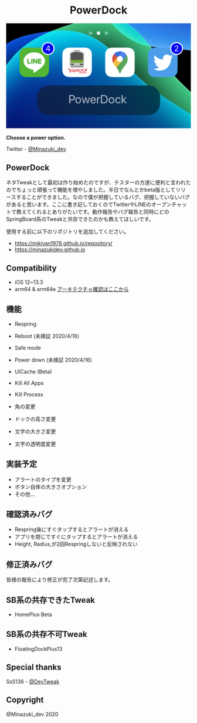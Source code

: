 <h1 align="center">PowerDock</h1>
<img src="img/PowerDock.png">

**Choose a power option.**

Twitter         - [@Minazuki_dev](https://twitter.com/Minazuki_dev)


## PowerDock
ネタTweakとして最初は作り始めたのですが、テスターの方達に便利と言われたのでちょっと頑張って機能を増やしました。半日でなんとかbeta版としてリリースすることができました。なので僕が把握しているバグ、把握していないバグがあると思います。ここに書き記しておくのでTwitterやLINEのオープンチャットで教えてくれるとありがたいです。動作報告やバグ報告と同時にどのSpringBoard系のTweakと共存できたのかも教えてほしいです。

使用する前に以下のリポジトリを追加してください。
- https://mikiyan1978.github.io/repository/
- https://minazukidev.github.io

## Compatibility

- iOS 12~13.3
- arm64 & arm64e
[アーキテクチャ確認はここから](https://qiita.com/takkyun/items/814aa45beee422a5f0c6)

## 機能
- Respring
- Reboot (未検証 2020/4/16)
- Safe mode
- Power down (未検証 2020/4/16)
- UICache (Beta)
- Kill All Apps
- Kill Process

- 角の変更
- ドックの高さ変更
- 文字の大きさ変更
- 文字の透明度変更

## 実装予定
- アラートのタイプを変更
- ボタン自体の大きさオプション
- その他…

## 確認済みバグ
- Respring後にすぐタップするとアラートが消える
- アプリを閉じですぐにタップするとアラートが消える
- Height, Radius,が2回Respringしないと反映されない

## 修正済みバグ
皆様の報告により修正が完了次第記述します。

## SB系の共存できたTweak
- HomePlus Beta

## SB系の共存不可Tweak
- FloatingDockPlus13

## Special thanks
SsS136        - [@DevTweak](https://twitter.com/DevTweak)

## Copyright
@Minazuki_dev 2020






